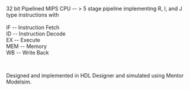 32 bit Pipelined MIPS CPU -- > 5 stage pipeline implementing R, I, and J type instructions with <br /> 
<br />
IF -- Instruction Fetch <br />
ID -- Instruction Decode <br />
EX -- Execute <br />
MEM -- Memory <br />
WB -- Write Back <br />

<br />

Designed and implemented in HDL Designer and simulated using Mentor Modelsim. 
